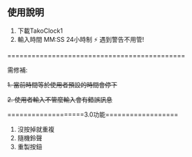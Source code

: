 ## 使用說明

1. 下載TakoClock1
2. 輸入時間 MM:SS 24小時制
⚡ 遇到警告不用管!

============================================

需修補:

~~1. 當前時間等於使用者預設的時間會停下~~

~~2. 使用者輸入不管麼輸入會有錯誤訊息~~


===================3.0功能==================
1. 沒按掉就重複
2. 隨機鈴聲
3. 重製按鈕
